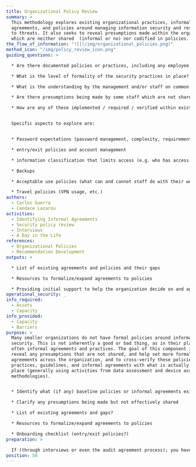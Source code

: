 ```yaml
---
title: Organizational Policy Review
summary: >
  This methodology explores existing organizational practices, informal
  agreements, and policies around managing information security and responding
  to threats. It also seeks to reveal presumptions made within the organization
  which are neither shared  (informal or no) nor codified in policies.
the_flow_of_information: "![](/img/organizational_policies.png)"
method_icon: "/img/policy_review_icon.png"
guiding_questions: >

  * Are there documented policies or practices, including any employee onboarding guidance?

  * What is the level of formality of the security practices in place? are verbal conventions, written documents or something in between?

  * What is the understanding by the management and/or staff on common security practices?

  * Are there presumptions being made by some staff which are not shared?

  * How are any of these implemented / required / verified within existing organizational practice?


  Specific aspects to explore are:


  * Password expectations (password management, complexity, requirements

  * entry/exit policies and account management

  * information classification that limits access (e.g. who has access to financial data? partner data?)

  * Backups

  * Acceptable use policies (what can and cannot staff do with their work devices)

  * Travel policies (VPN usage, etc.)
authors:
  - Carlos Guerra
  - Candace Lazarou
activities:
  - Identifying Informal Agreements
  - Security policy review
  - Interviews
  - A Day in the Life
references:
  - Organizational Policies
  - Recommendation Development
outputs: >

  * List of existing agreements and policies and their gaps

  * Resources to formalize/expand agreements to policies

  * Providing initial support to help the organization decide on and agree to baseline guidance around critical digital security controls, such as an Onboarding checklist, entry/exit policies, etc
operational_security: _
info_required:
  - Assets
  - Capacity
info_provided:
  - Capacity
  - Barriers
purpose: >
  Many smaller organizations do not have formal policies around information
  security. This is not inherently a good or bad thing, as in their place are
  often informal agreements and practices. The goal of this component is to
  reveal any presumptions that are not shared, and help set more formalized
  agreements across the organization, and to cross-verify these policies,
  practices, guidelines, and informal agreements with what is actually taking
  place (generally using activities from data assessment and device assessment
  methodologies).


  * Identify what (if any) baseline policies or informal agreements exist to respond to common information security and business continuity challenges

  * Clarify any presumptions being made but not effectively shared

  * List of existing agreements and gaps?

  * Resources to formalize/expand agreements to policies

  * Onboarding checklist (entry/exit policies?)
preparation: >

  If (through interviews or even the audit agreement process); you have received copies of policies, a thorough review of the written policies is required to assess if they are being followed, enforced, or have changed since being formalized.
position: 50
---
```

